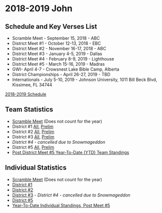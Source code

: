 # 2018-2019 John

## Schedule and Key Verses List

- Scramble Meet - September 15, 2018 - ABC
- District Meet #1 - October 12-13, 2018 - EBC
- District Meet #2 - November 16-17, 2018 - ABC
- District Meet #3 - January 4-5, 2019 - Dallas
- District Meet #4 - February 8-9, 2019 - Lighthouse
- District Meet #5 - March 15-16, 2019 - Madras
- GWI- April 4-7 - Crowsnest Lake Bible Camp, Alberta
- District Championships - April 26-27, 2019 - TBD
- Internationals - July 5-10, 2019 - Johnson University, 1011 Bill Beck Blvd, Kissimee, FL 34744

[2018-2019 Schedule](/downloads/past_seasons/2018-2019/2018-2019-pnw-schedule-ver-2.0.pdf)

## Team Statistics

- [Scramble Meet](/downloads/past_seasons/2018-2019/2018_scramble_meet_team.pdf) (Does not count for the year)
- District #1
  [All](/downloads/past_seasons/2018-2019/meet_1_team.pdf),
  [Prelim](/downloads/past_seasons/2018-2019/meet_1_team_prelim.pdf)
- District #2
  [All](/downloads/past_seasons/2018-2019/18_meet2_team.pdf),
  [Prelim](/downloads/past_seasons/2018-2019/18_meet2_team_prelim.pdf)
- District #3
  [All](/downloads/past_seasons/2018-2019/1819meet3teamfinal.pdf),
  [Prelim](/downloads/past_seasons/2018-2019/1819meet3teamprelim.pdf)
- *District #4 - cancelled due to Snowmageddon*
- District #5
  [All](/downloads/past_seasons/2018-2019/meet_5_team_final.pdf),
  [Prelim](/downloads/past_seasons/2018-2019/meet_5_team_prelim.pdf)
- [Post District Meet #5 Year-To-Date (YTD) Team Standings](/downloads/past_seasons/2018-2019/post_meet_5_team_ytd.pdf)

## Individual Statistics

- [Scramble Meet](/downloads/past_seasons/2018-2019/2018_scramble_meet_ind.pdf) (Does not count for the year)
- [District #1](/downloads/past_seasons/2018-2019/meet_1_ind.pdf)
- [District #2](/downloads/past_seasons/2018-2019/18_meet2_ind.pdf)
- [District #3](/downloads/past_seasons/2018-2019/1819meet3ind.pdf)
​- *District #4 - cancelled due to Snowmageddon*
- [District #5](/downloads/past_seasons/2018-2019/meet_5_ind.pdf)
- [Year-To-Date Individual Standings, Post Meet #5](/downloads/past_seasons/2018-2019/post_meet_5_ind_ytd.pdf)
